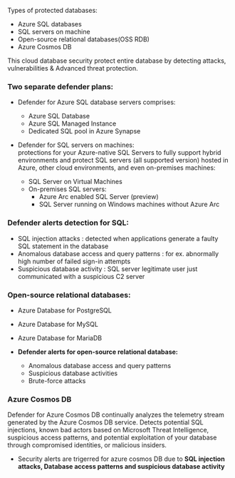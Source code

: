 Types of protected databases:
* Azure SQL databases
* SQL servers on machine
* Open-source relational databases(OSS RDB)
* Azure Cosmos DB

This cloud database security protect entire database by detecting attacks, vulnerabilities & Advanced threat protection.
### Two separate defender plans:
* Defender for Azure SQL database servers comprises:
  * Azure SQL Database
  * Azure SQL Managed Instance
  * Dedicated SQL pool in Azure Synapse

* Defender for SQL servers on machines:<br>
  protections for your Azure-native SQL Servers to fully support hybrid environments and protect SQL servers (all supported version) hosted in Azure, other cloud environments, and even on-premises machines:<br>
  * SQL Server on Virtual Machines
  * On-premises SQL servers:
    * Azure Arc enabled SQL Server (preview)
    * SQL Server running on Windows machines without Azure Arc


### Defender alerts detection for SQL:
* SQL injection attacks : detected when applications generate a faulty SQL statement in the database
* Anomalous database access and query patterns : for ex. abnormally high number of failed sign-in attempts
* Suspicious database activity : SQL server legitimate user just communicated with a suspicious C2 server

### Open-source relational databases:
* Azure Database for PostgreSQL
* Azure Database for MySQL
* Azure Database for MariaDB

* **Defender alerts for open-source relational database:**
  * Anomalous database access and query patterns
  * Suspicious database activities
  * Brute-force attacks

### Azure Cosmos DB
Defender for Azure Cosmos DB continually analyzes the telemetry stream generated by the Azure Cosmos DB service. Detects potential SQL injections, known bad actors based on Microsoft Threat Intelligence, suspicious access patterns, and potential exploitation of your database through compromised identities, or malicious insiders.<br>
* Security alerts are trigerred for azure cosmos DB due to **SQL injection attacks, Database access patterns and suspicious database activity**




